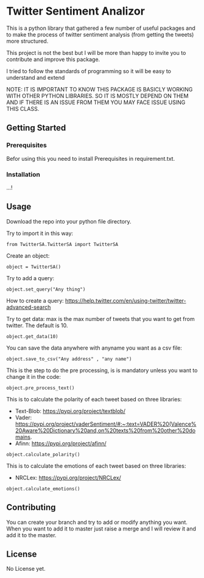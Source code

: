 # Twitter Sentiment Analizor

This is a python library that gathered a few number of useful packages and to make the process of twitter sentiment analysis (from getting the tweets) more structured.

This project is not the best but I will be more than happy to invite you to contribute and improve this package.

I tried to follow the standards of programming so it will be easy to understand and extend

NOTE:
IT IS IMPORTANT TO KNOW THIS PACKAGE IS BASICLY WORKING WITH OTHER PYTHON LIBRARIES. SO IT IS MOSTLY DEPEND ON THEM AND IF THERE IS AN ISSUE FROM THEM YOU MAY FACE ISSUE USING THIS CLASS.

## Getting Started

### Prerequisites

Befor using this you need to install Prerequisites in requirement.txt.

### Installation

...!

## Usage

Download the repo into your python file directory.

Try to import it in this way:
```
from TwitterSA.TwitterSA import TwitterSA
```


Create an object:

```
object = TwitterSA()
```

Try to add a query:

```
object.set_query("Any thing")
```

How to create a query:
https://help.twitter.com/en/using-twitter/twitter-advanced-search

Try to get data:
max is the max number of tweets that you want to get from twitter. The default is 10.

```
object.get_data(10)
```

You can save the data anywhere with anyname you want as a csv file:

```
object.save_to_csv("Any address" , "any name")
```

This is the step to do the pre processing, is is mandatory unless you want to change it in the code:

```
object.pre_process_text()
```

This is to calculate the polarity of each tweet based on three libraries:

- Text-Blob: https://pypi.org/project/textblob/
- Vader: https://pypi.org/project/vaderSentiment/#:~:text=VADER%20(Valence%20Aware%20Dictionary%20and,on%20texts%20from%20other%20domains.
- Afinn: https://pypi.org/project/afinn/

```
object.calculate_polarity()
```

This is to calculate the emotions of each tweet based on three libraries:

- NRCLex: https://pypi.org/project/NRCLex/

```
object.calculate_emotions()
```

## Contributing

You can create your branch and try to add or modify anything you want. When you want to add it to master just raise a merge and I will review it and add it to the master.

## License

No License yet.
